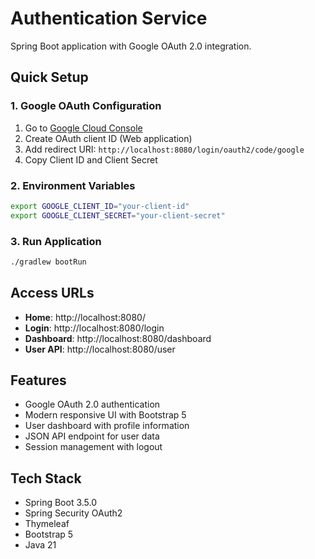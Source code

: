 # Authentication Service

Spring Boot application with Google OAuth 2.0 integration.

## Quick Setup

### 1. Google OAuth Configuration

1. Go to [Google Cloud Console](https://console.cloud.google.com/)
2. Create OAuth client ID (Web application)
3. Add redirect URI: `http://localhost:8080/login/oauth2/code/google`
4. Copy Client ID and Client Secret

### 2. Environment Variables

```bash
export GOOGLE_CLIENT_ID="your-client-id"
export GOOGLE_CLIENT_SECRET="your-client-secret"
```

### 3. Run Application

```bash
./gradlew bootRun
```

## Access URLs

- **Home**: http://localhost:8080/
- **Login**: http://localhost:8080/login
- **Dashboard**: http://localhost:8080/dashboard
- **User API**: http://localhost:8080/user

## Features

- Google OAuth 2.0 authentication
- Modern responsive UI with Bootstrap 5
- User dashboard with profile information
- JSON API endpoint for user data
- Session management with logout

## Tech Stack

- Spring Boot 3.5.0
- Spring Security OAuth2
- Thymeleaf
- Bootstrap 5
- Java 21 